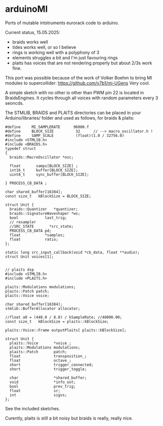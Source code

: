 # arduinoMI
Ports of mutable intstruments eurorack code to arduino.

Current status, 15.05.2025:
* braids works well
* tides works well, or so I believe
* rings is working well with a polyphony of 3
* elements struggles a bit and I'm just favouring rings
* plaits has voices that are not rendering properly but about 2/3s work fine.

This port was possible because of the work of Volker Boehm to bring MI modules to supercollider: https://github.com/v7b1/mi-UGens Very cool.

A simple sketch with no other io other than PWM pin 22 is located in BraidsEngines. It cycles through all voices with random parameters every 3 seoncds.

The STMLIB, BRAIDS and PLAITS directories can be placed in your Arduino/libraries/ folder and used as follows, for braids & plaits:
```
#define     MI_SAMPLERATE      96000.f
#define     BLOCK_SIZE          32      // --> macro_oscillator.h !
#define     SAMP_SCALE          (float)(1.0 / 32756.0)
#include <STMLIB.h>
#include <BRAIDS.h>
typedef struct
{
  braids::MacroOscillator *osc;

  float       samps[BLOCK_SIZE] ;
  int16_t     buffer[BLOCK_SIZE];
  uint8_t     sync_buffer[BLOCK_SIZE];

} PROCESS_CB_DATA ;

char shared_buffer[16384];
const size_t   kBlockSize = BLOCK_SIZE;

struct Unit {
  braids::Quantizer   *quantizer;
  braids::SignatureWaveshaper *ws;
  bool            last_trig;
  // resampler
  //SRC_STATE       *src_state;
  PROCESS_CB_DATA pd;
  float           *samples;
  float           ratio;
};

static long src_input_callback(void *cb_data, float **audio);
struct Unit voices[1];


// plaits dsp
#include <STMLIB.h>
#include <PLAITS.h>

plaits::Modulations modulations;
plaits::Patch patch;
plaits::Voice voice;

char shared_buffer[16384];
stmlib::BufferAllocator allocator;

//float a0 = (440.0 / 8.0) / kSampleRate; //48000.00;
const size_t   kBlockSize = plaits::kBlockSize;

plaits::Voice::Frame outputPlaits[ plaits::kBlockSize];

struct Unit {
  plaits::Voice       *voice_;
  plaits::Modulations modulations;
  plaits::Patch       patch;
  float               transposition_;
  float               octave_;
  short               trigger_connected;
  short               trigger_toggle;

  char                *shared_buffer;
  void                *info_out;
  bool                prev_trig;
  float               sr;
  int                 sigvs;
};

```

See the included sketches.

Curently, plaits is still a bit noisy but braids is really, really nice. 
